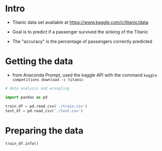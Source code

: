 # Intro

- Titanic data set available at https://www.kaggle.com/c/titanic/data 

- Goal is to predict if a passenger survived the sinking of the Titanic

- The "accuracy" is the percentage of passengers correctly predicted



# Getting the data

- from Anaconda Prompt, used the kaggle API with the command `kaggle competitions download -c titanic`

```python
# data analysis and wrangling

import pandas as pd

train_df = pd.read_csv('./train.csv')
test_df = pd.read_csv('./test.csv')

```

# Preparing the data

```python
train_df.info()
```
